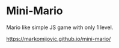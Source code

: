 # Mini-Mario

Mario like simple JS game with only 1 level.

https://markomijovic.github.io/mini-mario/
